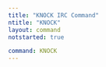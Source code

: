 ```yaml
---
title: "KNOCK IRC Command"
ntitle: "KNOCK"
layout: command
notstarted: true

command: KNOCK
---
```

